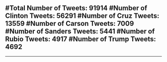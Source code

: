#Total Number of Tweets: 91914 
#Number of Clinton Tweets: 56291
#Number of Cruz Tweets: 13559
#Number of Carson Tweets: 7009
#Number of Sanders Tweets: 5441
#Number of Rubio Tweets: 4917
#Number of Trump Tweets: 4692
---
---
